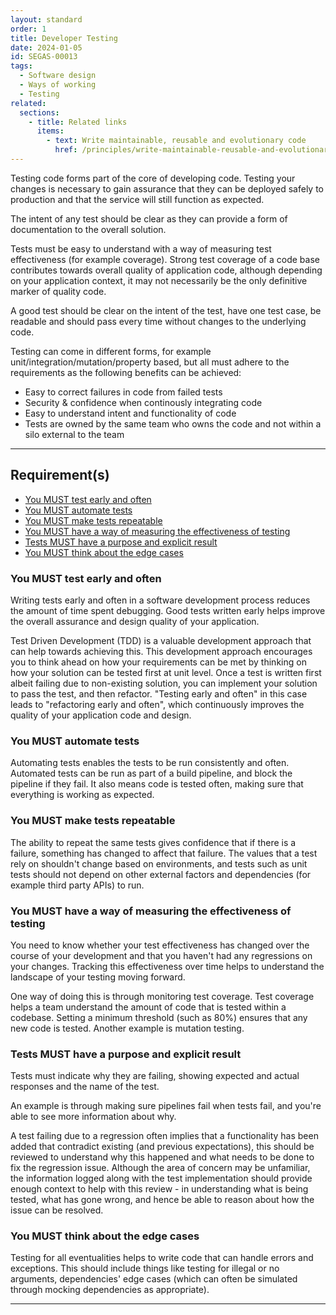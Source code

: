 ```yaml
---
layout: standard
order: 1
title: Developer Testing
date: 2024-01-05
id: SEGAS-00013
tags:
  - Software design
  - Ways of working
  - Testing
related:
  sections:
    - title: Related links
      items:
        - text: Write maintainable, reusable and evolutionary code
          href: /principles/write-maintainable-reusable-and-evolutionary-code/
---
```


Testing code forms part of the core of developing code. Testing your changes is necessary to gain assurance that they can be deployed safely to production and that the service will still function as expected.

The intent of any test should be clear as they can provide a form of documentation to the overall solution.

Tests must be easy to understand with a way of measuring test effectiveness (for example coverage). Strong test coverage of a code base contributes towards overall quality of application code, although depending on your application context, it may not necessarily be the only definitive marker of quality code.

A good test should be clear on the intent of the test, have one test case, be readable and should pass every time without changes to the underlying code.

Testing can come in different forms, for example unit/integration/mutation/property based, but all must adhere to the requirements as the following benefits can be achieved:

- Easy to correct failures in code from failed tests
- Security & confidence when continously integrating code
- Easy to understand intent and functionality of code
- Tests are owned by the same team who owns the code and not within a silo external to the team

---

## Requirement(s)

- [You MUST test early and often](#you-must-test-early-and-often)
- [You MUST automate tests](#you-must-automate-tests)
- [You MUST make tests repeatable](#you-must-make-tests-repeatable)
- [You MUST have a way of measuring the effectiveness of testing](#you-must-have-a-way-of-measuring-the-effectiveness-of-testing)
- [Tests MUST have a purpose and explicit result](#tests-must-have-a-purpose-and-explicit-result)
- [You MUST think about the edge cases](#you-must-think-about-the-edge-cases)

### You MUST test early and often

Writing tests early and often in a software development process reduces the amount of time spent debugging. Good tests written early helps improve the overall assurance and design quality of your application.

Test Driven Development (TDD) is a valuable development approach that can help towards achieving this. This development approach encourages you to think ahead on how your requirements can be met by thinking on how your solution can be tested first at unit level. Once a test is written first albeit failing due to non-existing solution, you can implement your solution to pass the test, and then refactor. "Testing early and often" in this case leads to "refactoring early and often", which continuously improves the quality of your application code and design.

### You MUST automate tests

Automating tests enables the tests to be run consistently and often. Automated tests can be run as part of a build pipeline, and block the pipeline if they fail. It also means code is tested often, making sure that everything is working as expected.

### You MUST make tests repeatable

The ability to repeat the same tests gives confidence that if there is a failure, something has changed to affect that failure. The values that a test rely on shouldn't change based on environments, and tests such as unit tests should not depend on other external factors and dependencies (for example third party APIs) to run.

### You MUST have a way of measuring the effectiveness of testing

You need to know whether your test effectiveness has changed over the course of your development and that you haven't had any regressions on your changes. Tracking this effectiveness over time helps to understand the landscape of your testing moving forward.

One way of doing this is through monitoring test coverage. Test coverage helps a team understand the amount of code that is tested within a codebase. Setting a minimum threshold (such as 80%) ensures that any new code is tested. Another example is mutation testing.

### Tests MUST have a purpose and explicit result

Tests must indicate why they are failing, showing expected and actual responses and the name of the test.

An example is through making sure pipelines fail when tests fail, and you're able to see more information about why.

A test failing due to a regression often implies that a functionality has been added that contradict existing (and previous expectations), this should be reviewed to understand why this happened and what needs to be done to fix the regression issue. Although the area of concern may be unfamiliar, the information logged along with the test implementation should provide enough context to help with this review - in understanding what is being tested, what has gone wrong, and hence be able to reason about how the issue can be resolved.

### You MUST think about the edge cases

Testing for all eventualities helps to write code that can handle errors and exceptions. This should include things like testing for illegal or no arguments, dependencies' edge cases (which can often be simulated through mocking dependencies as appropriate).

---

